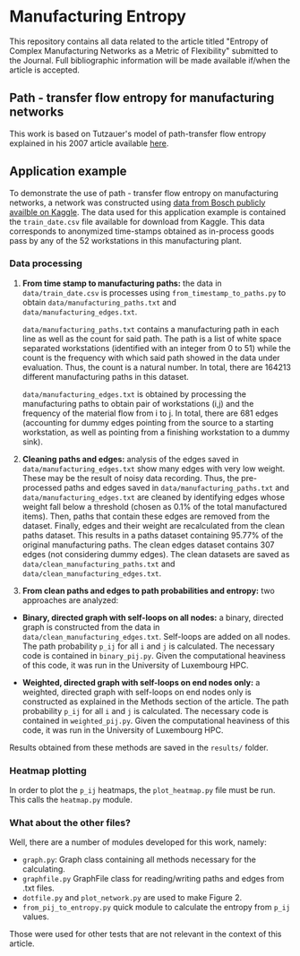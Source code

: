 # Manufacturing Entropy

This repository contains all data related to the article titled "Entropy of Complex Manufacturing Networks as a Metric of Flexibility" submitted to the Journal. Full bibliographic information will be made available if/when the article is accepted.

## Path - transfer flow entropy for manufacturing networks

This work is based on Tutzauer's model of path-transfer flow entropy explained in his 2007 article available [here](https://www.sciencedirect.com/science/article/abs/pii/S0378873306000426).

## Application example

To demonstrate the use of path - transfer flow entropy on manufacturing networks, a network was constructed using [data from Bosch publicly availble on Kaggle](https://www.kaggle.com/c/bosch-production-line-performance). The data used for this application example is contained the `train_date.csv` file available for download from Kaggle. This data corresponds to anonymized time-stamps obtained as in-process goods pass by any of the 52 workstations in this manufacturing plant.

### Data processing

1. **From time stamp to manufacturing paths:** the data in `data/train_date.csv` is processes using `from_timestamp_to_paths.py` to obtain `data/manufacturing_paths.txt` and `data/manufacturing_edges.txt`.

   `data/manufacturing_paths.txt` contains a manufacturing path in each line as well as the count for said path. The path is a list of white space separated workstations (identified with an integer from 0 to 51) while the count is the frequency with which said path showed in the data under evaluation. Thus, the count is a natural number. In total, there are 164213 different manufacturing paths in this dataset.

   `data/manufacturing_edges.txt` is obtained by processing the manufacturing paths to obtain pair of workstations (i,j) and the frequency of the material flow from i to j. In total, there are 681 edges (accounting for dummy edges pointing from the source to a starting workstation, as well as pointing from a finishing workstation to a dummy sink).

2. **Cleaning paths and edges:** analysis of the edges saved in `data/manufacturing_edges.txt` show many edges with very low weight. These may be the result of noisy data recording. Thus, the pre-processed paths and edges saved in `data/manufacturing_paths.txt` and `data/manufacturing_edges.txt` are cleaned by identifying edges whose weight fall below a threshold (chosen as 0.1% of the total manufactured items). Then, paths that contain these edges are removed from the dataset. Finally, edges and their weight are recalculated from the clean paths dataset. This results in a paths dataset containing 95.77% of the original manufacturing paths. The clean edges dataset contains 307 edges (not considering dummy edges). The clean datasets are saved as `data/clean_manufacturing_paths.txt` and `data/clean_manufacturing_edges.txt`.

3. **From clean paths and edges to path probabilities and entropy:** two approaches are analyzed:

  * **Binary, directed graph with self-loops on all nodes:** a binary, directed graph is constructed from the data in `data/clean_manufacturing_edges.txt`. Self-loops are added on all nodes. The path probability `p_ij` for all `i` and `j` is calculated. The necessary code is contained in `binary_pij.py`. Given the computational heaviness of this code, it was run in the University of Luxembourg HPC.

  * **Weighted, directed graph with self-loops on end nodes only:** a weighted, directed graph with self-loops on end nodes only is constructed as explained in the Methods section of the article. The path probability `p_ij` for all `i` and `j` is calculated. The necessary code is contained in `weighted_pij.py`. Given the computational heaviness of this code, it was run in the University of Luxembourg HPC.

Results obtained from these methods are saved in the `results/` folder.

### Heatmap plotting

In order to plot the `p_ij` heatmaps, the `plot_heatmap.py` file must be run. This calls the `heatmap.py` module.

### What about the other files?

Well, there are a number of modules developed for this work, namely:

* `graph.py`: Graph class containing all methods necessary for the calculating.
* `graphfile.py` GraphFile class for reading/writing paths and edges from .txt files.
* `dotfile.py` and `plot_network.py` are used to make Figure 2.
* `from_pij_to_entropy.py` quick module to calculate the entropy from `p_ij` values.





Those were used for other tests that are not relevant in the context of this article.
